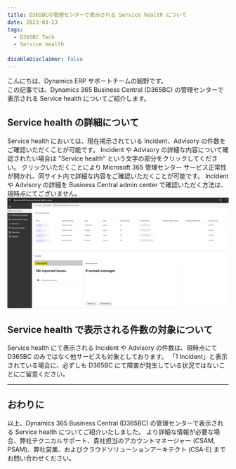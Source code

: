```yaml
---
title: D365BCの管理センターで表示される Service health について
date: 2023-03-23
tags:
  - D365BC Tech
  - Service health

disableDisclaimer: false
---
```


こんにちは、Dynamics ERP サポートチームの細野です。  
この記事では、Dynamics 365 Business Central (D365BC) の管理センターで表示される Service health についてご紹介します。

<!-- more -->
## Service health の詳細について
Service health においては、現在掲示されている Incident、Advisory の件数をご確認いただくことが可能です。
Incident や Advisory の詳細な内容について確認されたい場合は "Service health" という文字の部分をクリックしてください。
クリックいただくことにより Microsoft 365 管理センター サービス正常性が開かれ、同サイト内で詳細な内容をご確認いただくことが可能です。
Incident や Advisory の詳細を Business Central admin center で確認いただく方法は、現時点にてございません。
![](./how-to-check-servicehealth-d365bc/01.png)

## Service health で表示される件数の対象について
Service health にて表示される Incident や Advisory の件数は、現時点にて D365BC のみではなく他サービスも対象としております。
「1 Incident」と表示されている場合に、必ずしも D365BC にて障害が発生している状況ではないことにご留意ください。

---
## おわりに  
以上、Dynamics 365 Business Central (D365BC) の管理センターで表示される Service health についてご紹介いたしました。
より詳細な情報が必要な場合、弊社テクニカルサポート、貴社担当のアカウントマネージャー (CSAM, PSAM)、弊社営業、およびクラウドソリューションアーキテクト (CSA-E) までお問い合わせください。
